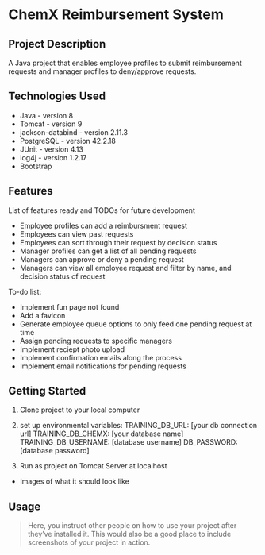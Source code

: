 # ChemX Reimbursement System

## Project Description

A Java project that enables employee profiles to submit reimbursement requests and manager profiles to deny/approve requests. 

## Technologies Used

* Java - version 8
* Tomcat - version 9
* jackson-databind - version 2.11.3
* PostgreSQL - version 42.2.18
* JUnit - version 4.13
* log4j - version 1.2.17
* Bootstrap


## Features

List of features ready and TODOs for future development
* Employee profiles can add a reimbursment request
* Employees can view past requests
* Employees can sort through their request by decision status
* Manager profiles can get a list of all pending requests
* Managers can approve or deny a pending request
* Managers can view all employee request and filter by name, and decision status of request

To-do list:
* Implement fun page not found 
* Add a favicon
* Generate employee queue options to only feed one pending request at time
* Assign pending requests to specific managers
* Implement reciept photo upload
* Implement confirmation emails along the process
* Implement email notifications for pending requests 

## Getting Started
   
1) Clone project to your local computer

2) set up environmental variables:
  TRAINING_DB_URL: [your db connection url]
  TRAINING_DB_CHEMX: [your database name]
  TRAINING_DB_USERNAME: [database username]
  DB_PASSWORD: [database password]

2) Run as project on Tomcat Server at localhost

- Images of what it should look like

## Usage

> Here, you instruct other people on how to use your project after they’ve installed it. This would also be a good place to include screenshots of your project in action.


